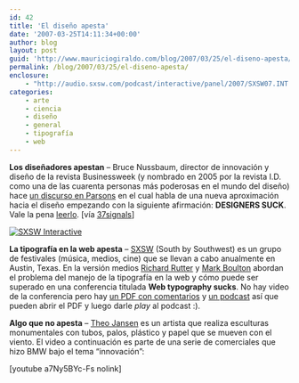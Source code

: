 ```yaml
---
id: 42
title: 'El diseño apesta'
date: '2007-03-25T14:11:34+00:00'
author: blog
layout: post
guid: 'http://www.mauriciogiraldo.com/blog/2007/03/25/el-diseno-apesta/'
permalink: /blog/2007/03/25/el-diseno-apesta/
enclosure:
    - "http://audio.sxsw.com/podcast/interactive/panel/2007/SXSW07.INT.20070312.WebTypographySucks.mp3\n28486115\naudio/mpeg"
categories:
    - arte
    - ciencia
    - diseño
    - general
    - tipografí­a
    - web
---
```


**Los diseñadores apestan** – Bruce Nussbaum, director de innovación y diseño de la revista Businessweek (y nombrado en 2005 por la revista I.D. como una de las cuarenta personas más poderosas en el mundo del diseño) hace [un discurso en Parsons](http://www.businessweek.com/innovate/NussbaumOnDesign/archives/2007/03/are_designers_t.html?campaign_id=rss_blog_nussbaumondesign "el discurso transcrito") en el cual habla de una nueva aproximación hacia el diseño empezando con la siguiente afirmación: **DESIGNERS SUCK**. Vale la pena [leerlo](http://www.businessweek.com/innovate/NussbaumOnDesign/archives/2007/03/are_designers_t.html?campaign_id=rss_blog_nussbaumondesign "el discurso transcrito"). \[ví­a [37signals](http://www.37signals.com/svn/posts/331-sunspots-the-vision-edition)\]

[![SXSW Interactive](//www.mauriciogiraldo.com/blog/wp-content/uploads/2007/03/sxsw.gif)](http://2007.sxsw.com/interactive/ "sitio web SXSW Interactive")

**La tipografí­a en la web apesta** – [SXSW](http://2007.sxsw.com/about/) (South by Southwest) es un grupo de festivales (música, medios, cine) que se llevan a cabo anualmente en Austin, Texas. En la versión medios [Richard Rutter](http://clagnut.com/ "sitio web Richard Rutter") y [Mark Boulton](http://markboulton.co.uk "sitio web Mark Boulton") abordan el problema del manejo de la tipografí­a en la web y cómo puede ser superado en una conferencia titulada **Web typography sucks**. No hay video de la conferencia pero hay [un PDF con comentarios](http://webtypography.net/sxsw2007/webtypography-sxsw2007-notes.pdf) y [un podcast](http://audio.sxsw.com/podcast/interactive/panel/2007/SXSW07.INT.20070312.WebTypographySucks.mp3) así­ que pueden abrir el PDF y luego darle *play* al podcast :).

**Algo que no apesta** – [Theo Jansen](http://www.strandbeest.com/) es un artista que realiza esculturas monumentales con tubos, palos, plástico y papel que se mueven con el viento. El video a continuación es parte de una serie de comerciales que hizo BMW bajo el tema “innovación”:

\[youtube a7Ny5BYc-Fs nolink\]